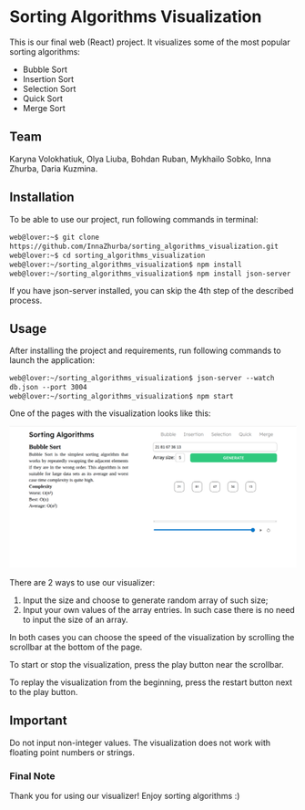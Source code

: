 # Sorting Algorithms Visualization

This is our final web (React) project. It visualizes some of the most popular sorting algorithms:

- Bubble Sort
- Insertion Sort
- Selection Sort
- Quick Sort
- Merge Sort

## Team

Karyna Volokhatiuk, Olya Liuba, Bohdan Ruban, Mykhailo Sobko, Inna Zhurba, Daria Kuzmina.

## Installation

To be able to use our project, run following commands in terminal:

```console
web@lover:~$ git clone https://github.com/InnaZhurba/sorting_algorithms_visualization.git
web@lover:~$ cd sorting_algorithms_visualization
web@lover:~/sorting_algorithms_visualization$ npm install
web@lover:~/sorting_algorithms_visualization$ npm install json-server
```

If you have json-server installed, you can skip the 4th step of the described process.

## Usage

After installing the project and requirements, run following commands to launch the application:

```console
web@lover:~/sorting_algorithms_visualization$ json-server --watch db.json --port 3004
web@lover:~/sorting_algorithms_visualization$ npm start
```

One of the pages with the visualization looks like this:

![page-example](photos/page_example.png)

There are 2 ways to use our visualizer:

1. Input the size and choose to generate random array of such size;
2. Input your own values of the array entries. In such case there is no need to input the size of an array.

In both cases you can choose the speed of the visualization by scrolling the scrollbar at the bottom of the page.

To start or stop the visualization, press the play button near the scrollbar.

To replay the visualization from the beginning, press the restart button next to the play button.

## Important

Do not input non-integer values. The visualization does not work with floating point numbers or strings.

### Final Note

Thank you for using our visualizer! Enjoy sorting algorithms :)
